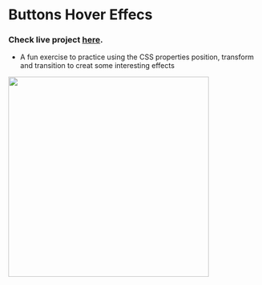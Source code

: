 # Buttons Hover Effecs

### Check live project [here](https://inomniaparatus-wd.github.io/Buttons-Hover-Effects/).

- A fun exercise to practice using the CSS properties position, transform and transition to creat some interesting effects

<img src="https://github.com/InOmniaParatus-WD/InOmniaParatus-WD.github.io/assets/78725314/e4421616-8631-46de-933c-d1060b45dbef" width="400px"/>

